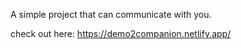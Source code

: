 A simple project that can communicate with you.

check out here:
https://demo2companion.netlify.app/
